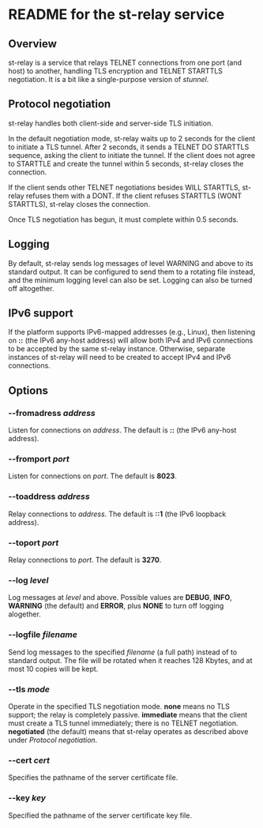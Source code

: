 # README for the st-relay service
## Overview
st-relay is a service that relays TELNET connections from one port (and host) to another, handling TLS encryption and TELNET STARTTLS negotiation. It is a bit like a single-purpose version of *stunnel*.

## Protocol negotiation
st-relay handles both client-side and server-side TLS initiation.

In the default negotiation mode, st-relay waits up to 2 seconds for the client to initiate a TLS tunnel. After 2 seconds, it sends a TELNET DO STARTTLS sequence, asking the client to initiate the tunnel. If the client does not agree to STARTTLE and create the tunnel within 5 seconds, st-relay closes the connection.

If the client sends other TELNET negotiations besides WILL STARTTLS, st-relay refuses them with a DONT. If the client refuses STARTTLS (WONT STARTTLS), st-relay closes the connection.

Once TLS negotiation has begun, it must complete within 0.5 seconds.

## Logging
By default, st-relay sends log messages of level WARNING and above to its standard output. It can be configured to send them to a rotating file instead, and the minimum logging level can also be set. Logging can also be turned off altogether.

## IPv6 support
If the platform supports IPv6-mapped addresses (e.g., Linux), then listening on **::** (the IPv6 any-host address) will allow both IPv4 and IPv6 connections to be accepted by the same st-relay instance. Otherwise, separate instances of st-relay will need to be created to accept IPv4 and IPv6 connections.

## Options
### --fromadress *address*
Listen for connections on *address*. The default is **::** (the IPv6 any-host address).
### --fromport *port*
Listen for connections on *port*. The default is **8023**.
### --toaddress *address*
Relay connections to *address*. The default is **::1** (the IPv6 loopback address).
### --toport *port*
Relay connections to *port*. The default is **3270**.
### --log *level*
Log messages at *level* and above. Possible values are **DEBUG**, **INFO**, **WARNING** (the default) and **ERROR**, plus **NONE** to turn off logging alogether.
### --logfile *filename*
Send log messages to the specified *filename* (a full path) instead of to standard output. The file will be rotated when it reaches 128 Kbytes, and at most 10 copies will be kept.
### --tls *mode*
Operate in the specified TLS negotiation mode. **none** means no TLS support; the relay is completely passive. **immediate** means that the client must create a TLS tunnel immediately; there is no TELNET negotiation. **negotiated** (the default) means that st-relay operates as described above under *Protocol negotiation*.
### --cert *cert*
Specifies the pathname of the server certificate file.
### --key *key*
Specified the pathname of the server certificate key file.